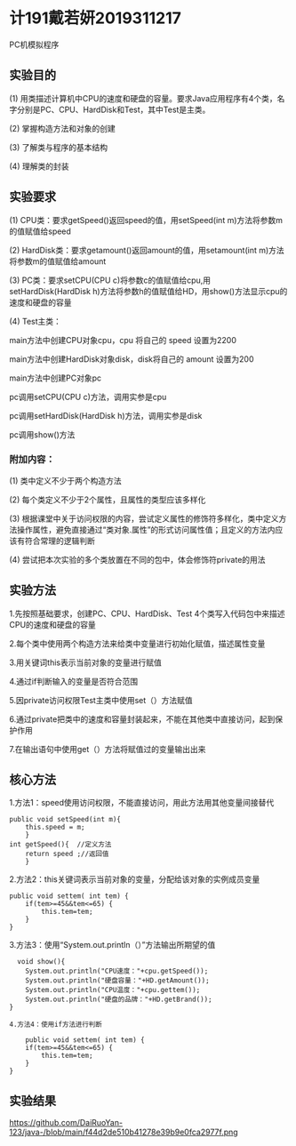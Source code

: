 # 计191戴若妍2019311217

PC机模拟程序

## 实验目的

(1) 用类描述计算机中CPU的速度和硬盘的容量。要求Java应用程序有4个类，名字分别是PC、CPU、HardDisk和Test，其中Test是主类。

(2) 掌握构造方法和对象的创建

(3) 了解类与程序的基本结构

(4) 理解类的封装

## 实验要求

(1) CPU类：要求getSpeed()返回speed的值，用setSpeed(int m)方法将参数m的值赋值给speed

(2) HardDisk类：要求getamount()返回amount的值，用setamount(int m)方法将参数m的值赋值给amount

(3) PC类：要求setCPU(CPU c)将参数c的值赋值给cpu,用setHardDisk(HardDisk h)方法将参数h的值赋值给HD，用show()方法显示cpu的速度和硬盘的容量

(4) Test主类：

main方法中创建CPU对象cpu，cpu 将自己的 speed 设置为2200

main方法中创建HardDisk对象disk，disk将自己的 amount 设置为200

main方法中创建PC对象pc

pc调用setCPU(CPU c)方法，调用实参是cpu

pc调用setHardDisk(HardDisk h)方法，调用实参是disk

pc调用show()方法

### 附加内容：

(1) 类中定义不少于两个构造方法

(2) 每个类定义不少于2个属性，且属性的类型应该多样化

(3) 根据课堂中关于访问权限的内容，尝试定义属性的修饰符多样化，类中定义方法操作属性，避免直接通过“类对象.属性”的形式访问属性值；且定义的方法内应该有符合常理的逻辑判断

(4) 尝试把本次实验的多个类放置在不同的包中，体会修饰符private的用法

## 实验方法

1.先按照基础要求，创建PC、CPU、HardDisk、Test 4个类写入代码包中来描述CPU的速度和硬盘的容量

2.每个类中使用两个构造方法来给类中变量进行初始化赋值，描述属性变量

3.用关键词this表示当前对象的变量进行赋值

4.通过if判断输入的变量是否符合范围

5.因private访问权限Test主类中使用set（）方法赋值

6.通过private把类中的速度和容量封装起来，不能在其他类中直接访问，起到保护作用

7.在输出语句中使用get（）方法将赋值过的变量输出出来

## 核心方法

1.方法1：speed使用访问权限，不能直接访问，用此方法用其他变量间接替代

	public void setSpeed(int m){
		this.speed = m;
		}
	int getSpeed(){  //定义方法
		return speed ;//返回值
		}
    
2.方法2：this关键词表示当前对象的变量，分配给该对象的实例成员变量

	public void settem( int tem) {
		if(tem>=45&&tem<=65) {
			this.tem=tem;
		}
	}
  
  3.方法3：使用“System.out.println（）”方法输出所期望的值
  
      void show(){
        System.out.println("CPU速度："+cpu.getSpeed());
        System.out.println("硬盘容量："+HD.getAmount());
        System.out.println("CPU温度："+cpu.gettem());
        System.out.println("硬盘的品牌："+HD.getBrand());
    }
    
    4.方法4：使用if方法进行判断
    
    	public void settem( int tem) {
		if(tem>=45&&tem<=65) {
			this.tem=tem;
		}
	}
  
  ## 实验结果
  
  https://github.com/DaiRuoYan-123/java-/blob/main/f44d2de510b41278e39b9e0fca2977f.png
  
